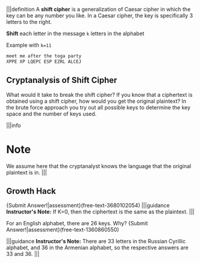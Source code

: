 |||definition
A **shift cipher** is a generalization of Caesar cipher in which the key can be any number you like. In a Caesar cipher, the key is specifically 3 letters to the right.


**Shift** each letter in the message `k` letters in the alphabet

Example with `k=11`

```bash
meet me after the toga party
XPPE XP LQEPC ESP EZRL ALCEJ
```

## Cryptanalysis of Shift Cipher
What would it take to break the shift cipher? If you know that a ciphertext is obtained using a shift cipher, how would you get the original plaintext? In the brute force approach you try out all possible keys to determine the key space and the number of keys used. 

  |||info
# Note
We assume here that the cryptanalyst knows the language that the original plaintext is in.
|||

## Growth Hack 
{Submit Answer!|assessment}(free-text-3680102054)
|||guidance
**Instructor's Note:** If K=0, then the ciphertext is the same as the plaintext.
|||

For an English alphabet, there are 26 keys. Why?
{Submit Answer!|assessment}(free-text-1360860550)

|||guidance
**Instructor's Note:** There are 33 letters in the Russian Cyrillic alphabet, and 36 in the Armenian alphabet, so the respective answers are 33 and 36.
|||

